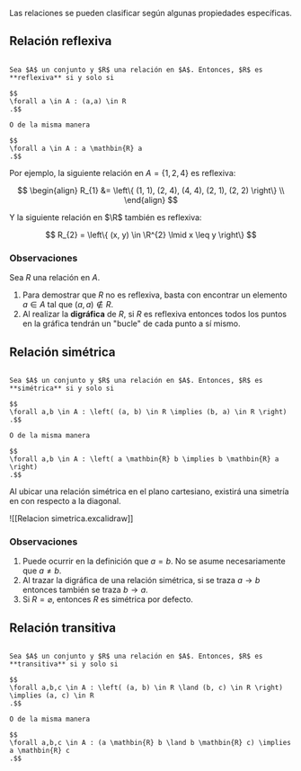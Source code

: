 Las relaciones se pueden clasificar según algunas propiedades específicas.

## Relación reflexiva

```ad-definition

Sea $A$ un conjunto y $R$ una relación en $A$. Entonces, $R$ es **reflexiva** si y solo si

$$
\forall a \in A : (a,a) \in R
.$$

O de la misma manera

$$
\forall a \in A : a \mathbin{R} a
.$$

```

Por ejemplo, la siguiente relación en $A = \left\{ 1, 2, 4 \right\}$ es reflexiva:

$$
\begin{align}
R_{1} &= \left\{ (1, 1), (2, 4), (4, 4), (2, 1), (2, 2) \right\} \\
\end{align}
$$

Y la siguiente relación en $\R$ también es reflexiva:

$$
R_{2} = \left\{ (x, y) \in \R^{2} \lmid x \leq y \right\}
$$

### Observaciones

Sea $R$ una relación en $A$.

1. Para demostrar que $R$ no es reflexiva, basta con encontrar un elemento $a \in A$ tal que $(a, a) \notin R$.
2. Al realizar la **digráfica** de $R$, si $R$ es reflexiva entonces todos los puntos en la gráfica tendrán un "bucle" de cada punto a sí mismo.

## Relación simétrica

```ad-definition

Sea $A$ un conjunto y $R$ una relación en $A$. Entonces, $R$ es **simétrica** si y solo si

$$
\forall a,b \in A : \left( (a, b) \in R \implies (b, a) \in R \right)
.$$

O de la misma manera

$$
\forall a,b \in A : \left( a \mathbin{R} b \implies b \mathbin{R} a \right)
.$$

```

Al ubicar una relación simétrica en el plano cartesiano, existirá una simetría en con respecto a la diagonal.

![[Relacion simetrica.excalidraw]]

### Observaciones

1. Puede ocurrir en la definición que $a = b$. No se asume necesariamente que $a \neq b$.
2. Al trazar la digráfica de una relación simétrica, si se traza $a \to b$ entonces también se traza $b \to a$.
3. Si $R = \varnothing$, entonces $R$ es simétrica por defecto.

## Relación transitiva

```ad-definition

Sea $A$ un conjunto y $R$ una relación en $A$. Entonces, $R$ es **transitiva** si y solo si

$$
\forall a,b,c \in A : \left( (a, b) \in R \land (b, c) \in R \right) \implies (a, c) \in R
.$$

O de la misma manera

$$
\forall a,b,c \in A : (a \mathbin{R} b \land b \mathbin{R} c) \implies a \mathbin{R} c
.$$

```
